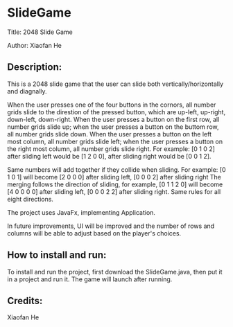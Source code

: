# SlideGame

Title: 2048 Slide Game

Author: Xiaofan He

Description: 
------------
This is a 2048 slide game that the user can slide both vertically/horizontally and diagnally. 

When the user presses one of the four buttons in the cornors, all number grids slide to the direstion of the pressed button, which are up-left, up-right, down-left, down-right. 
When the user presses a button on the first row, all number grids slide up; when the user presses a button on the buttom row, all number grids slide down. 
When the user presses a button on the left most column, all number grids slide left; when the user presses a button on the right most column, all number grids slide right. 
For example: [0 1 0 2] after sliding left would be [1 2 0 0], after sliding right would be [0 0 1 2]. 

Same numbers will add together if they collide when sliding. 
For example: [0 1 0 1] will become [2 0 0 0] after sliding left, [0 0 0 2] after sliding right
The merging follows the direction of sliding, for example, [0 1 1 2 0] will become [4 0 0 0 0] after sliding left, [0 0 0 2 2] after sliding right. 
Same rules for all eight directions. 

The project uses JavaFx, implementing Application. 

In future improvements, UI will be improved and the number of rows and columns will be able to adjust based on the player's choices. 




How to install and run: 
-----------------------
To install and run the project, first download the SlideGame.java, then put it in a project and run it. The game will launch after running. 




Credits: 
--------
Xiaofan He
